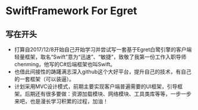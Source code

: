 # SwiftFramework For Egret
## 写在开头
* 打算自2017/12/8开始自己开始学习并尝试写一套基于Egret白鹭引擎的客户端轻量框架，取名“Swift”意为“迅速”、“敏捷”，致敬了我第一份工作入职导师chenming，他写的C#后端框架也叫Swift。<br>
* 也借此间接性的踌躇满志深入github这个大好平台，提升自己的技术，有自己的一套框架（可以装逼）。<br>
* 计划采用MVC设计模式，前期主要实现客户端普遍需要的UI框架，引导框架。后期还有很多要做：资源加载模块、网络模块、工具类库等等，一步一步来吧，也是漫长学习积累的过程，加油！<br>
